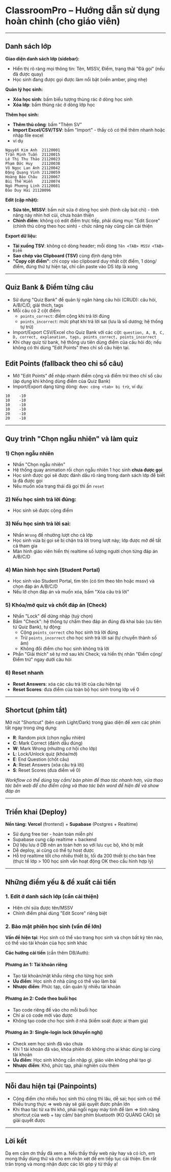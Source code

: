 # ClassroomPro – Hướng dẫn sử dụng hoàn chỉnh (cho giáo viên)


---


## Danh sách lớp
**Giao diện danh sách lớp (sidebar):** 
- Hiển thị rõ ràng mọi thông tin: Tên, MSSV, Điểm, trạng thái "Đã gọi" (nếu đã được quay)
- Học sinh đang được gọi được làm nổi bật (viền amber, ping nhẹ)

**Quản lý học sinh:**
- **Xóa học sinh**: bấm biểu tượng thùng rác ở dòng học sinh
- **Xóa lớp**: bấm thùng rác ở dòng lớp học

**Thêm học sinh:**
- **Thêm thủ công**: bấm "Thêm SV"
- **Import Excel/CSV/TSV**: bấm "Import" - thầy cô có thể thêm nhanh hoặc nhập file excel 
- ví dụ
```
Nguyễn Kim Anh	21120001
Trần Minh Tuấn	21120015
Lê Thị Thu Thảo	21120023
Phạm Đức Huy	21120038
Võ Ngọc Lan Anh	21120042
Đặng Quang Vinh	21120059
Hoàng Bảo Châu	21120067
Bùi Thế Hiển	21120074
Ngô Phương Linh	21120081
Đào Duy Hải	21120096

```


**Edit (cập nhật):**
- **Sửa tên, MSSV**: bấm nút sửa ở dòng học sinh (hình cây bút chì) - tính năng này nhìn hơi cùi, chưa hoàn thiện
- **Chỉnh điểm**: không có edit điểm trực tiếp, phải dùng mục "Edit Score" (chỉnh thủ công theo học sinh) - chức năng này cũng cần cải thiện

**Export dữ liệu:**
- **Tải xuống TSV**: không có dòng header; mỗi dòng `Tên <TAB> MSSV <TAB> Điểm`
- **Sao chép vào Clipboard (TSV)** cùng định dạng trên
- **"Copy cột điểm"**: chỉ copy vào clipboard duy nhất cột điểm, 1 dòng/điểm, đúng thứ tự hiện tại, chỉ cần paste vào DS lớp là xong

---

## Quiz Bank & Điểm từng câu
- Sử dụng "Quiz Bank" để quản lý ngân hàng câu hỏi (CRUD): câu hỏi, A/B/C/D, giải thích, tags
- Mỗi câu có 2 cột điểm:
  - `points_correct`: điểm cộng khi trả lời đúng
  - `points_incorrect`: mức phạt khi trả lời sai (lưu là số dương; hệ thống tự trừ)
- Import/Export CSV/Excel cho Quiz Bank với các cột:
  `question, A, B, C, D, correct, explanation, tags, points_correct, points_incorrect`
- Khi chạy quiz từ bank, hệ thống ưu tiên dùng điểm của câu hỏi đó; nếu không có thì dùng "Edit Points" theo chỉ số câu hiện tại.

## Edit Points (fallback theo chỉ số câu)
- Mở "Edit Points" để nhập nhanh điểm cộng và điểm trừ theo chỉ số câu (áp dụng khi không dùng điểm của Quiz Bank)
- Import/Export dạng từng dòng: `được cộng <tab> bị trừ`, ví dụ:
```
10    -10
10    -10
10    -10
10    -10
20    -10
20    -10
```

---

## Quy trình "Chọn ngẫu nhiên" và làm quiz

### 1) Chọn ngẫu nhiên
- Nhấn "Chọn ngẫu nhiên"
- Hệ thống quay animation rồi chọn ngẫu nhiên 1 học sinh **chưa được gọi**
- Học sinh được gọi sẽ được đánh dấu rõ ràng trong danh sách lớp để biết là đã được gọi
- Nếu muốn xóa trạng thái đã gọi thì ấn `reset`

### 2) Nếu học sinh trả lời **đúng**:
- Học sinh sẽ được cộng điểm

### 3) Nếu học sinh trả lời **sai**:
- Nhấn `Wrong` để nhường lượt cho cả lớp
- Học sinh vừa bị gọi sẽ bị chặn trả lời trong lượt này; lớp được mở để tất cả tham gia
- Màn hình giáo viên hiển thị realtime số lượng người chọn từng đáp án A/B/C/D

### 4) Màn hình học sinh (Student Portal)
- Học sinh vào Student Portal, tìm tên (có tìm theo tên hoặc mssv) và chọn đáp án A/B/C/D
- Nếu lỡ chọn đáp án và muốn xóa, bấm "Xóa câu trả lời"

### 5) Khóa/mở quiz và chốt đáp án (Check)
- Nhấn "Lock" để dừng nhập (tuỳ chọn)
- Bấm "Check": hệ thống tự chấm theo đáp án đúng đã khai báo (ưu tiên từ Quiz Bank), tự động:
  - Cộng `points_correct` cho học sinh trả lời đúng
  - Trừ `points_incorrect` cho học sinh trả lời sai (tự chuyển thành số âm)
  - Không đổi điểm cho học sinh không trả lời
- Phần "Giải thích" sẽ tự mở sau khi Check; và hiển thị nhãn "Điểm cộng/Điểm trừ" ngay dưới câu hỏi

### 6) Reset nhanh
- **Reset Answers**: xóa các câu trả lời của câu hiện tại
- **Reset Scores**: đưa điểm của toàn bộ học sinh trong lớp về 0

---

## Shortcut (phím tắt)
Mở nút "Shortcut" (bên cạnh Light/Dark) trong giao diện để xem các phím tắt ngay trong ứng dụng:

- **R**: Random pick (chọn ngẫu nhiên)
- **C**: Mark Correct (đánh dấu đúng)
- **W**: Mark Wrong (nhường cơ hội cho lớp)
- **L**: Lock/Unlock quiz (khóa/mở)
- **E**: End Question (chốt câu)
- **A**: Reset Answers (xóa câu trả lời)
- **S**: Reset Scores (đưa điểm về 0)

*Workflow có thể dùng tay cầm/ bàn phím để thao tác nhanh hơn, vừa thao tác bên web để cho điểm cộng và thao tác bên word để hiện đề và show đáp án*

---

## Triển khai (Deploy)
**Nền tảng:** **Vercel** (frontend) + **Supabase** (Postgres + Realtime) 
- Sử dụng free tier - hoàn toàn miễn phí
- Supabase cung cấp realtime + backend
- Dữ liệu lưu ở DB nên an toàn hơn so với lưu cục bộ, khó bị mất
- Dễ deploy, ai cũng có thể tự host được
- Hỗ trợ realtime tốt cho nhiều thiết bị, tối đa 200 thiết bị cho bản free (thực tế lớp > 100 học sinh vẫn hoạt động OK theo cấu hình hợp lý)

---

## Những điểm yếu & đề xuất cải tiến

### 1. **Edit ở danh sách lớp** (cần cải thiện)
- Hiện chỉ sửa được tên/MSSV
- Chỉnh điểm phải dùng "Edit Score" riêng biệt

### 2. **Bảo mật phiên học sinh** (vấn đề lớn)
**Vấn đề hiện tại**: Học sinh có thể vào trang học sinh và chọn bất kỳ tên nào, có thể vào tài khoản của học sinh khác

**Các hướng cải tiến** (cần thêm DB/Auth):

#### Phương án 1: Tài khoản riêng
- Tạo tài khoản/mật khẩu riêng cho từng học sinh
- **Ưu điểm**: Học sinh ở nhà cũng có thể vào làm bài
- **Nhược điểm**: Phức tạp, cần quản lý nhiều tài khoản

#### Phương án 2: Code theo buổi học  
- Tạo code riêng để vào cho mỗi buổi học
- Chỉ ai có code mới vào được
- Không tạo code cho học sinh ở nhà (kiểm soát được ai tham gia)

#### Phương án 3: Single-login lock (khuyến nghị)
- Check xem học sinh đã vào chưa
- Khi 1 tài khoản đã vào, khóa phiên đó không cho ai khác dùng lại cùng tài khoản  
- **Ưu điểm**: Học sinh không cần nhập gì, giáo viên không phải tạo gì
- **Nhược điểm**: Khó, phức tạp, phải nghiên cứu thêm

---

## Nỗi đau hiện tại (Painpoints)
- Cộng điểm cho nhiều học sinh thủ công thì lâu, dễ sai; học sinh có thể thiếu trung thực
=> web này sẽ giải quyết được phần lớn
- Khi thao tác từ xa thì khó, phải ngồi ngay máy tính để làm
=> tính năng shortcut của web + tay cầm/ bàn phím bluetooth (KO QUẢNG CÁO) sẽ giải quyết được

---

## Lời kết
Dạ em cảm ơn thầy đã xem ạ. Nếu thầy thấy web này hay và có ích, em mong thầy dùng thử và cho em nhận xét để em tiếp tục cải thiện. Em rất trân trọng và mong nhận được các lời góp ý từ thầy ạ!